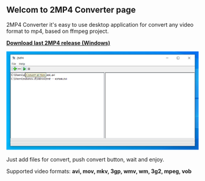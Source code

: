 ## **Welcom to 2MP4 Converter page**

2MP4 Converter it's easy to use desktop application for convert any video format to mp4, based on ffmpeg project.

[**Download last 2MP4 release (Windows)**](https://github.com/javadimon/2MP4/releases/download/v.1.0/2mp4-setup.exe)

![image info](./img/2MP4.png)

Just add files for convert, push convert button, wait and enjoy.

Supported video formats: **avi, mov, mkv, 3gp, wmv, wm, 3g2, mpeg, vob**

